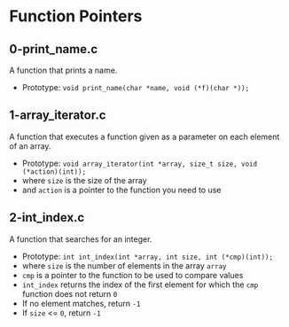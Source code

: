 # Function Pointers

## 0-print_name.c
 A function that prints a name.
 - Prototype: `void print_name(char *name, void (*f)(char *));`

## 1-array_iterator.c
 A function that executes a function given as a parameter on each element of
 an array.
 - Prototype: `void array_iterator(int *array, size_t size, void (*action)(int));`
 - where `size` is the size of the array
 - and `action` is a pointer to the function you need to use

## 2-int_index.c
 A function that searches for an integer.
 - Prototype: `int int_index(int *array, int size, int (*cmp)(int));`
 - where `size` is the number of elements in the array `array`
 - `cmp` is a pointer to the function to be used to compare values
 - `int_index` returns the index of the first element for which the `cmp` function does not return `0`
 - If no element matches, return `-1`
 - If `size` <= `0`, return `-1`
